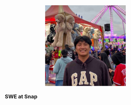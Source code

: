  <img src="./Screen Shot 2022-05-28 at 11.26.32 PM_523x523.jpg" style="width:50%; margin:auto; display:block">

### SWE at Snap
